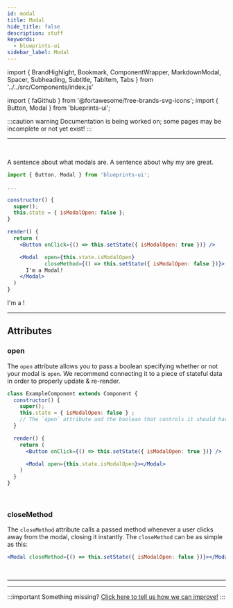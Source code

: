 ```yaml
---
id: modal
title: Modal
hide_title: false
description: stuff
keywords:
  - blueprints-ui
sidebar_label: Modal
---
```


import { 
  BrandHighlight, 
  Bookmark, 
  ComponentWrapper, 
  MarkdownModal, 
  Spacer, 
  Subheading, 
  Subtitle,
  TabItem,
  Tabs 
} from '../../src/Components/index.js'

import { faGithub } from '@fortawesome/free-brands-svg-icons';
import { Button, Modal } from 'blueprints-ui';

<Subtitle text="A convenient popup to display important & interactive information" />

:::caution  warning
Documentation is being worked on; some pages may be incomplete or not yet exist!
:::

---
<Bookmark icon={faGithub} 
          text="View source for this component on GitHub"
          link="https://github.com/JakeAdmire/blueprints-ui/tree/master/src/components/Modal" />
<br />

A sentence about what modals are. A sentence about why my <BrandHighlight override="Modals" /> are great.
<br />

```jsx {1,14-17}
import { Button, Modal } from 'blueprints-ui';

...

constructor() {
  super();
  this.state = { isModalOpen: false };
}

render() {
  return (
    <Button onClick={() => this.setState({ isModalOpen: true })} />

    <Modal  open={this.state.isModalOpen}
            closeMethod={() => this.setState({ isModalOpen: false })}>
      I'm a Modal!
    </Modal>
  )
}
```
<ComponentWrapper extension>
  <MarkdownModal  buttonText="open modal"
                  buttonColor="#0097e0">
    I'm a <BrandHighlight override="Modal" />!
  </MarkdownModal>
</ComponentWrapper>
<br />

---
## Attributes
<Subheading text='Options that control your component' />

### open
<Subheading text='Type: boolean | Default: false | Required' />
<Spacer spacing={.5} />

The `open` attribute allows you to pass a boolean specifying whether or not your modal is `open`. We recommend connecting it to a piece of stateful data in order to properly update & re-render.

```jsx {4,12}
class ExampleComponent extends Component {
  constructor() {
    super();
    this.state = { isModalOpen: false } ;
    // The `open` attribute and the boolean that controls it should have a default value of `false`.
  }

  render() {
    return (
      <Button onClick={() => this.setState({ isModalOpen: true })} />

      <Modal open={this.state.isModalOpen}></Modal>
    )
  }
}
```
<br />

### closeMethod
<Subheading text='Type: function | Default: null | Required' />
<Spacer spacing={.5} />

The `closeMethod` attribute calls a passed method whenever a user clicks away from the modal, closing it instantly. The `closeMethod` can be as simple as this:

```jsx
<Modal closeMethod={() => this.setState({ isModalOpen: false })}></Modal>
```
<br />


---
<!-- ## Usage Examples

Test
<Tabs
  defaultValue="Example"
  values={[
    { label: 'Example', value: 'Example', },
    { label: 'Code', value: 'Code', },
  ]
}>
<TabItem value="Example">

<ComponentWrapper>
  Example goes in here...
</ComponentWrapper>

</TabItem>
<TabItem value="Code">

```jsx
code goes in here...
```

</TabItem>
</Tabs> -->

<Spacer spacing={5} />

---
:::important Something missing?
<a target="_blank" href="https://github.com/JakeAdmire/blueprints-ui/issues/new/choose">Click here to tell us how we can improve!</a>
:::

